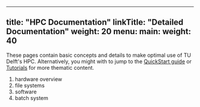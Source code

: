 
---
title: "HPC Documentation"
linkTitle: "Detailed Documentation"
weight: 20
menu:
  main:
    weight: 40
---



These pages contain basic concepts and details to make optimal use of TU Delft's HPC. Alternatively, you might with to jump to the [QuickStart guide](quickstart) or [Tutorials](tuorials) for more thematic content.

1. hardware overview
2. file systems
3. software
4. batch system